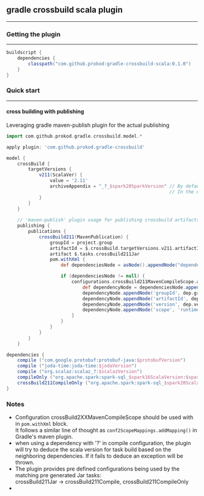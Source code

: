 ## gradle crossbuild scala plugin
- - -
### Getting the plugin
- - -
```groovy
buildscript {
    dependencies {
        classpath("com.github.prokod:gradle-crossbuild-scala:0.1.0")
    }
}
```

### Quick start
- - -
#### cross building with publishing  
Leveraging gradle maven-publish plugin for the actual publishing

```groovy
import com.github.prokod.gradle.crossbuild.model.*

apply plugin: 'com.github.prokod.gradle-crossbuild'

model {
    crossBuild {
        targetVersions {
            v211(ScalaVer) {
                value = '2.11'
                archiveAppendix = "_?_$spark20SparkVersion" // By default the value is "_?" 
                                                            // In the default case will yield '_2.11')
            }
        }
    }
    
    // 'maven-publish' plugin usage for publishing crossbuild artifacts
    publishing {
        publications {
            crossBuild211(MavenPublication) {                                  // Create a publication
                groupId = project.group                                        // groupId is needed
                artifactId = $.crossBuild.targetVersions.v211.artifactId       // artifactId is also needed and can be assigned for convenience from the crossbuild plugin
                artifact $.tasks.crossBuild211Jar                              // actual artifact for this publication as a Jar task from crossbuild plugin
                pom.withXml {                                                  // As of now this is needed to have a populated pom.xml for the cross built artifact
                    def dependenciesNode = asNode().appendNode("dependencies")

                    if (dependenciesNode != null) {
                        configurations.crossBuild211MavenCompileScope.allDependencies.each { dep ->  // crossBuild211MavenCompileScope configuration hold all dependencies for the artifact (see notes).
                            def dependencyNode = dependenciesNode.appendNode('dependency')
                            dependencyNode.appendNode('groupId', dep.group)
                            dependencyNode.appendNode('artifactId', dep.name)
                            dependencyNode.appendNode('version', dep.version)
                            dependencyNode.appendNode('scope', 'runtime')
                        }
                    }
                }
            }
        }
    }
```

```groovy
dependencies {
    compile ("com.google.protobuf:protobuf-java:$protobufVersion") 
    compile ("joda-time:joda-time:$jodaVersion")
    compile ("org.scalaz:scalaz_?:$scalazVersion")                                                    // The question mark is being replaced based on the scala version being built (see notes).
    compileOnly ("org.apache.spark:spark-sql_$spark16ScalaVersion:$spark16SparkVersion")
    crossBuild211CompileOnly ("org.apache.spark:spark-sql_$spark20ScalaVersion:$spark20SparkVersion") // A configuration supplied by the plugin (see notes)
}
```

### Notes
- Configuration crossBuild2XXMavenCompileScope should be used with in `pom.withXml` block.  
It follows a similar line of thought as `conf2ScopeMappings.addMapping()` in Gradle's maven plugin.
- when using a dependency with '?' in compile configuration, the plugin will try to deduce the scala version for task build
based on the neighboring dependencies. If it fails to deduce an exception will be thrown.
- The plugin provides pre defined configurations being used by the matching pre generated Jar tasks:  
crossBuild211Jar -> crossBuild211Compile, crossBuild211CompileOnly
- 
